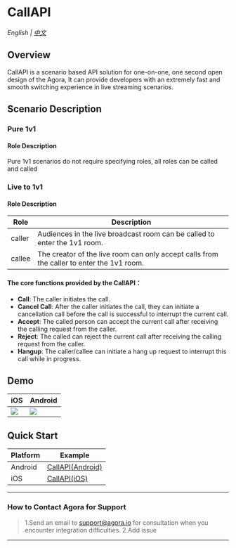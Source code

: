 # CallAPI

*English | [中文](README_zh.md)*

## Overview

CallAPI is a scenario based API solution for one-on-one, one second open design of the Agora, It can provide developers with an extremely fast and smooth switching experience in live streaming scenarios.

## Scenario Description

### Pure 1v1

#### Role Description
Pure 1v1 scenarios do not require specifying roles, all roles can be called and called

### Live to 1v1

#### Role Description
| Role       | Description                 |
|------------|-----------------------------|
| caller | Audiences in the live broadcast room can be called to enter the 1v1 room.  |
| callee | The creator of the live room can only accept calls from the caller to enter the 1v1 room. |



#### The core functions provided by the CallAPI：
- **Call**: The caller initiates the call.
- **Cancel Call**: After the caller initiates the call, they can initiate a cancellation call before the call is successful to interrupt the current call.
- **Accept**: The called person can accept the current call after receiving the calling request from the caller.
- **Reject**: The called can reject the current call after receiving the calling request from the caller.
- **Hangup**: The caller/callee can initiate a hang up request to interrupt this call while in progress.



## Demo

| iOS                                                          | Android                                                      |
| ------------------------------------------------------------ | ------------------------------------------------------------ |
| ![](https://fullapp.oss-cn-beijing.aliyuncs.com/scenario_api/1v1_qrcode_ios.png?x-oss-process=image/resize,w_200) | ![](https://fullapp.oss-cn-beijing.aliyuncs.com/scenario_api/1v1_qrcode_android.png?x-oss-process=image/resize,w_200) |

## Quick Start

| Platform     | Example                   |
|---------|------------------------|
| Android | [CallAPI(Android)](Android) |
| iOS     | [CallAPI(iOS)](iOS)   |


---


### How to Contact Agora for Support

> 1.Send an email to support@agora.io for consultation when you encounter integration difficulties.
> 2.Add issue
 

---
